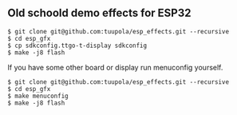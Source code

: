 ## Old schoold demo effects for ESP32

```
$ git clone git@github.com:tuupola/esp_effects.git --recursive
$ cd esp_gfx
$ cp sdkconfig.ttgo-t-display sdkconfig
$ make -j8 flash
```

If you have some other board or display run menuconfig yourself.

```
$ git clone git@github.com:tuupola/esp_effects.git --recursive
$ cd esp_gfx
$ make menuconfig
$ make -j8 flash
```

